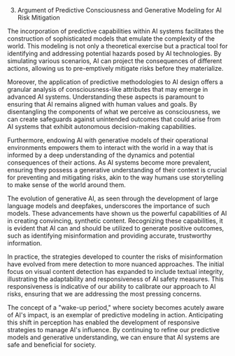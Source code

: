 3. Argument of Predictive Consciousness and Generative Modeling for AI Risk Mitigation

The incorporation of predictive capabilities within AI systems facilitates the construction of sophisticated models that emulate the complexity of the world. This modeling is not only a theoretical exercise but a practical tool for identifying and addressing potential hazards posed by AI technologies. By simulating various scenarios, AI can project the consequences of different actions, allowing us to pre-emptively mitigate risks before they materialize.

Moreover, the application of predictive methodologies to AI design offers a granular analysis of consciousness-like attributes that may emerge in advanced AI systems. Understanding these aspects is paramount to ensuring that AI remains aligned with human values and goals. By disentangling the components of what we perceive as consciousness, we can create safeguards against unintended outcomes that could arise from AI systems that exhibit autonomous decision-making capabilities.

Furthermore, endowing AI with generative models of their operational environments empowers them to interact with the world in a way that is informed by a deep understanding of the dynamics and potential consequences of their actions. As AI systems become more prevalent, ensuring they possess a generative understanding of their context is crucial for preventing and mitigating risks, akin to the way humans use storytelling to make sense of the world around them.

The evolution of generative AI, as seen through the development of large language models and deepfakes, underscores the importance of such models. These advancements have shown us the powerful capabilities of AI in creating convincing, synthetic content. Recognizing these capabilities, it is evident that AI can and should be utilized to generate positive outcomes, such as identifying misinformation and providing accurate, trustworthy information.

In practice, the strategies developed to counter the risks of misinformation have evolved from mere detection to more nuanced approaches. The initial focus on visual content detection has expanded to include textual integrity, illustrating the adaptability and responsiveness of AI safety measures. This responsiveness is indicative of our ability to calibrate our approach to AI risks, ensuring that we are addressing the most pressing concerns.

The concept of a "wake-up period," where society becomes acutely aware of AI's impact, is an exemplar of predictive modeling in action. Anticipating this shift in perception has enabled the development of responsive strategies to manage AI's influence. By continuing to refine our predictive models and generative understanding, we can ensure that AI systems are safe and beneficial for society.